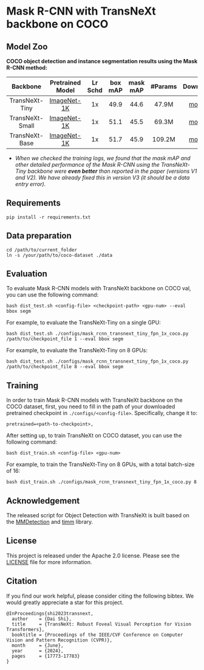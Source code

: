 # Mask R-CNN with TransNeXt backbone on COCO

## Model Zoo

**COCO object detection and instance segmentation results using the Mask R-CNN method:**

| Backbone | Pretrained Model| Lr Schd| box mAP | mask mAP | #Params | Download |Config| Log |
|:---:|:---:|:---:|:---:| :---:|:---:|:---:|:---:|:---:|
| TransNeXt-Tiny | [ImageNet-1K](https://huggingface.co/DaiShiResearch/transnext-tiny-224-1k/resolve/main/transnext_tiny_224_1k.pth?download=true) |1x|49.9|44.6|47.9M|[model](https://huggingface.co/DaiShiResearch/maskrcnn-transnext-tiny-coco/resolve/main/mask_rcnn_transnext_tiny_fpn_1x_coco_in1k.pth?download=true)|[config](/detection/maskrcnn/configs/mask_rcnn_transnext_tiny_fpn_1x_coco.py)|[log](https://huggingface.co/DaiShiResearch/maskrcnn-transnext-tiny-coco/raw/main/mask_rcnn_transnext_tiny_fpn_1x_coco_in1k.log.json)|
| TransNeXt-Small | [ImageNet-1K](https://huggingface.co/DaiShiResearch/transnext-small-224-1k/resolve/main/transnext_small_224_1k.pth?download=true) |1x|51.1|45.5|69.3M|[model](https://huggingface.co/DaiShiResearch/maskrcnn-transnext-small-coco/resolve/main/mask_rcnn_transnext_small_fpn_1x_coco_in1k.pth?download=true)|[config](/detection/maskrcnn/configs/mask_rcnn_transnext_small_fpn_1x_coco.py)|[log](https://huggingface.co/DaiShiResearch/maskrcnn-transnext-small-coco/raw/main/mask_rcnn_transnext_small_fpn_1x_coco_in1k.log.json)|
| TransNeXt-Base | [ImageNet-1K](https://huggingface.co/DaiShiResearch/transnext-base-224-1k/resolve/main/transnext_base_224_1k.pth?download=true) |1x|51.7|45.9|109.2M|[model](https://huggingface.co/DaiShiResearch/maskrcnn-transnext-base-coco/resolve/main/mask_rcnn_transnext_base_fpn_1x_coco_in1k.pth?download=true)|[config](/detection/maskrcnn/configs/mask_rcnn_transnext_base_fpn_1x_coco.py)|[log](https://huggingface.co/DaiShiResearch/maskrcnn-transnext-base-coco/raw/main/mask_rcnn_transnext_base_fpn_1x_coco_in1k.log.json)|
* *When we checked the training logs, we found that the mask mAP and other detailed performance of the Mask R-CNN using the TransNeXt-Tiny backbone were **even better** than reported in the paper (versions V1 and V2). We have already fixed this in version V3  (it should be a data entry error).*

## Requirements

    pip install -r requirements.txt

## Data preparation

    cd /path/to/current_folder
    ln -s /your/path/to/coco-dataset ./data

## Evaluation
To evaluate Mask R-CNN models with TransNeXt backbone on COCO val, you can use the following command:

    bash dist_test.sh <config-file> <checkpoint-path> <gpu-num> --eval bbox segm

For example, to evaluate the TransNeXt-Tiny on a single GPU:
    
    bash dist_test.sh ./configs/mask_rcnn_transnext_tiny_fpn_1x_coco.py /path/to/checkpoint_file 1 --eval bbox segm
    
For example, to evaluate the TransNeXt-Tiny on 8 GPUs:
    
    bash dist_test.sh ./configs/mask_rcnn_transnext_tiny_fpn_1x_coco.py /path/to/checkpoint_file 8 --eval bbox segm


## Training
In order to train Mask R-CNN models with TransNeXt backbone on the COCO dataset, first, you need to fill in the path of your downloaded pretrained checkpoint in `./configs/<config-file>`. Specifically, change it to:
    
    pretrained=<path-to-checkpoint>, 

After setting up, to train TransNeXt on COCO dataset, you can use the following command:
    
    bash dist_train.sh <config-file> <gpu-num> 

For example, to train the TransNeXt-Tiny on 8 GPUs, with a total batch-size of 16:

    bash dist_train.sh ./configs/mask_rcnn_transnext_tiny_fpn_1x_coco.py 8

## Acknowledgement

The released script for Object Detection with TransNeXt is built based on the [MMDetection](https://github.com/open-mmlab/mmdetection) and [timm](https://github.com/huggingface/pytorch-image-models) library.

## License

This project is released under the Apache 2.0 license. Please see the [LICENSE](/LICENSE) file for more information.


## Citation

If you find our work helpful, please consider citing the following bibtex. We would greatly appreciate a star for this
project.

    @InProceedings{shi2023transnext,
      author    = {Dai Shi},
      title     = {TransNeXt: Robust Foveal Visual Perception for Vision Transformers},
      booktitle = {Proceedings of the IEEE/CVF Conference on Computer Vision and Pattern Recognition (CVPR)},
      month     = {June},
      year      = {2024},
      pages     = {17773-17783}
    }